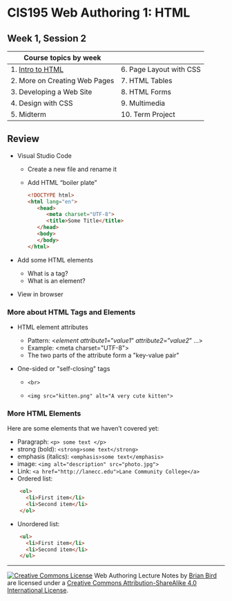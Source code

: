 # CIS195 Web Authoring 1: HTML                  

## Week 1, Session 2

| **Course topics by week**     |                         |
| ----------------------------- | ----------------------- |
| 1. <u>Intro to HTML</u>       | 6. Page Layout with CSS |
| 2. More on Creating Web Pages | 7. HTML Tables          |
| 3. Developing a Web Site      | 8. HTML Forms           |
| 4. Design with CSS            | 9. Multimedia           |
| 5. Midterm                    | 10. Term Project        |



## Review

- Visual Studio Code

  - Create a new file and rename it

  - Add HTML “boiler plate”

    ```html
    <!DOCTYPE html> 
    <html lang="en">
       <head>
          <meta charset="UTF-8">
          <title>Some Title</title>
       </head>
       <body> 
       </body>
    </html>
    ```

- Add some HTML elements

  - What is a tag?
  - What is an element?

- View in browser 




### More about HTML Tags and Elements

- HTML element attributes

  - Pattern: &lt;*element* *attribute1*=”*value1*” *attribute2*=”*value2*” ...&gt;
  - Example: &lt;meta charset="UTF-8"&gt;
  - The two parts of the attribute form a "key-value pair"

- One-sided or "self-closing" tags

  - `<br>`

  - `<img src="kitten.png" alt="A very cute kitten">`



### More HTML Elements

Here are some elements that we haven’t covered yet:

- Paragraph: `<p> some text </p>`
- strong (bold): `<strong>some text</strong>`
- emphasis (italics): `<emphasis>some text</emphasis>`
- image: `<img alt="description" src="photo.jpg">`
- Link: `<a href="http://lanecc.edu">Lane Community College</a>`
- Ordered list:

``` html
    <ol>
      <li>First item</li>
      <li>Second item</li>
    </ol>
```
  - Unordered list:
``` html
    <ul>
      <li>First item</li>
      <li>Second item</li>
    </ul>
```


------

[![Creative Commons License](https://i.creativecommons.org/l/by-sa/4.0/88x31.png)](http://creativecommons.org/licenses/by-sa/4.0/) Web Authoring Lecture Notes by [Brian Bird](https://profbird.online) are licensed under a [Creative Commons Attribution-ShareAlike 4.0 International License](http://creativecommons.org/licenses/by-sa/4.0/). 
